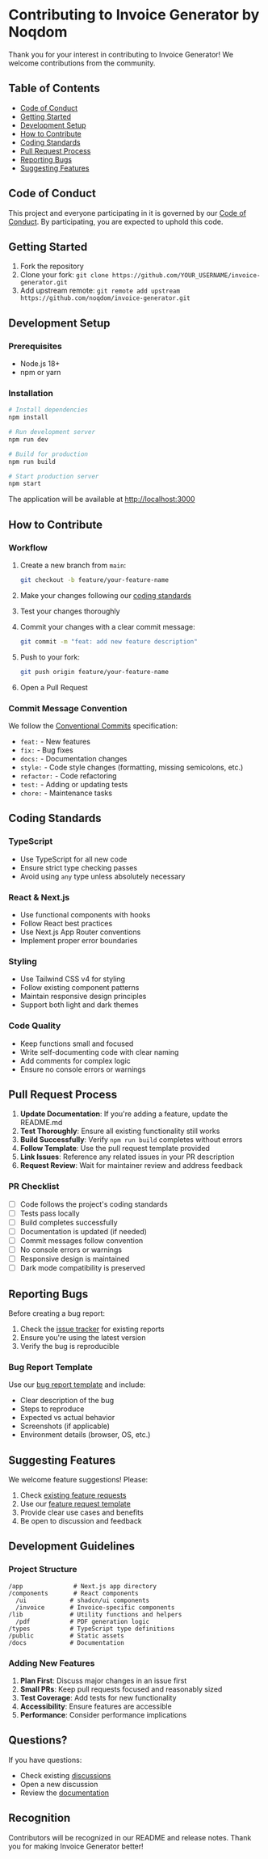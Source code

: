 # Contributing to Invoice Generator by Noqdom

Thank you for your interest in contributing to Invoice Generator! We welcome contributions from the community.

## Table of Contents

- [Code of Conduct](#code-of-conduct)
- [Getting Started](#getting-started)
- [Development Setup](#development-setup)
- [How to Contribute](#how-to-contribute)
- [Coding Standards](#coding-standards)
- [Pull Request Process](#pull-request-process)
- [Reporting Bugs](#reporting-bugs)
- [Suggesting Features](#suggesting-features)

## Code of Conduct

This project and everyone participating in it is governed by our [Code of Conduct](CODE_OF_CONDUCT.md). By participating, you are expected to uphold this code.

## Getting Started

1. Fork the repository
2. Clone your fork: `git clone https://github.com/YOUR_USERNAME/invoice-generator.git`
3. Add upstream remote: `git remote add upstream https://github.com/noqdom/invoice-generator.git`

## Development Setup

### Prerequisites

- Node.js 18+
- npm or yarn

### Installation

```bash
# Install dependencies
npm install

# Run development server
npm run dev

# Build for production
npm run build

# Start production server
npm start
```

The application will be available at [http://localhost:3000](http://localhost:3000)

## How to Contribute

### Workflow

1. Create a new branch from `main`:
   ```bash
   git checkout -b feature/your-feature-name
   ```

2. Make your changes following our [coding standards](#coding-standards)

3. Test your changes thoroughly

4. Commit your changes with a clear commit message:
   ```bash
   git commit -m "feat: add new feature description"
   ```

5. Push to your fork:
   ```bash
   git push origin feature/your-feature-name
   ```

6. Open a Pull Request

### Commit Message Convention

We follow the [Conventional Commits](https://www.conventionalcommits.org/) specification:

- `feat:` - New features
- `fix:` - Bug fixes
- `docs:` - Documentation changes
- `style:` - Code style changes (formatting, missing semicolons, etc.)
- `refactor:` - Code refactoring
- `test:` - Adding or updating tests
- `chore:` - Maintenance tasks

## Coding Standards

### TypeScript

- Use TypeScript for all new code
- Ensure strict type checking passes
- Avoid using `any` type unless absolutely necessary

### React & Next.js

- Use functional components with hooks
- Follow React best practices
- Use Next.js App Router conventions
- Implement proper error boundaries

### Styling

- Use Tailwind CSS v4 for styling
- Follow existing component patterns
- Maintain responsive design principles
- Support both light and dark themes

### Code Quality

- Keep functions small and focused
- Write self-documenting code with clear naming
- Add comments for complex logic
- Ensure no console errors or warnings

## Pull Request Process

1. **Update Documentation**: If you're adding a feature, update the README.md
2. **Test Thoroughly**: Ensure all existing functionality still works
3. **Build Successfully**: Verify `npm run build` completes without errors
4. **Follow Template**: Use the pull request template provided
5. **Link Issues**: Reference any related issues in your PR description
6. **Request Review**: Wait for maintainer review and address feedback

### PR Checklist

- [ ] Code follows the project's coding standards
- [ ] Tests pass locally
- [ ] Build completes successfully
- [ ] Documentation is updated (if needed)
- [ ] Commit messages follow convention
- [ ] No console errors or warnings
- [ ] Responsive design is maintained
- [ ] Dark mode compatibility is preserved

## Reporting Bugs

Before creating a bug report:

1. Check the [issue tracker](https://github.com/noqdom/invoice-generator/issues) for existing reports
2. Ensure you're using the latest version
3. Verify the bug is reproducible

### Bug Report Template

Use our [bug report template](.github/ISSUE_TEMPLATE/bug_report.md) and include:

- Clear description of the bug
- Steps to reproduce
- Expected vs actual behavior
- Screenshots (if applicable)
- Environment details (browser, OS, etc.)

## Suggesting Features

We welcome feature suggestions! Please:

1. Check [existing feature requests](https://github.com/noqdom/invoice-generator/labels/enhancement)
2. Use our [feature request template](.github/ISSUE_TEMPLATE/feature_request.md)
3. Provide clear use cases and benefits
4. Be open to discussion and feedback

## Development Guidelines

### Project Structure

```
/app              # Next.js app directory
/components       # React components
  /ui            # shadcn/ui components
  /invoice       # Invoice-specific components
/lib             # Utility functions and helpers
  /pdf           # PDF generation logic
/types           # TypeScript type definitions
/public          # Static assets
/docs            # Documentation
```

### Adding New Features

1. **Plan First**: Discuss major changes in an issue first
2. **Small PRs**: Keep pull requests focused and reasonably sized
3. **Test Coverage**: Add tests for new functionality
4. **Accessibility**: Ensure features are accessible
5. **Performance**: Consider performance implications

## Questions?

If you have questions:

- Check existing [discussions](https://github.com/noqdom/invoice-generator/discussions)
- Open a new discussion
- Review the [documentation](README.md)

## Recognition

Contributors will be recognized in our README and release notes. Thank you for making Invoice Generator better!
